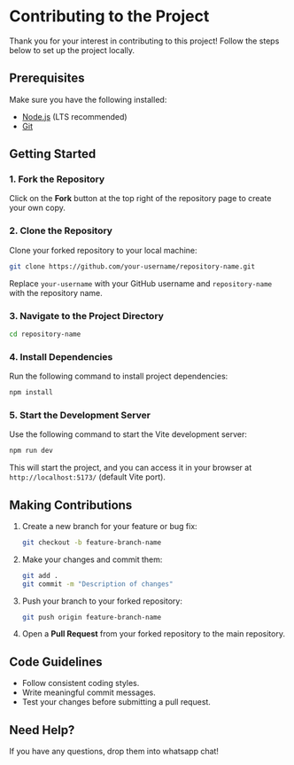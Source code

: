 # Contributing to the Project

Thank you for your interest in contributing to this project! Follow the steps below to set up the project locally.

## Prerequisites
Make sure you have the following installed:
- [Node.js](https://nodejs.org/) (LTS recommended)
- [Git](https://git-scm.com/)

## Getting Started

### 1. Fork the Repository
Click on the **Fork** button at the top right of the repository page to create your own copy.

### 2. Clone the Repository
Clone your forked repository to your local machine:
```sh
git clone https://github.com/your-username/repository-name.git
```
Replace `your-username` with your GitHub username and `repository-name` with the repository name.

### 3. Navigate to the Project Directory
```sh
cd repository-name
```

### 4. Install Dependencies
Run the following command to install project dependencies:
```sh
npm install
```

### 5. Start the Development Server
Use the following command to start the Vite development server:
```sh
npm run dev
```
This will start the project, and you can access it in your browser at `http://localhost:5173/` (default Vite port).

## Making Contributions
1. Create a new branch for your feature or bug fix:
   ```sh
   git checkout -b feature-branch-name
   ```
2. Make your changes and commit them:
   ```sh
   git add .
   git commit -m "Description of changes"
   ```
3. Push your branch to your forked repository:
   ```sh
   git push origin feature-branch-name
   ```
4. Open a **Pull Request** from your forked repository to the main repository.

## Code Guidelines
- Follow consistent coding styles.
- Write meaningful commit messages.
- Test your changes before submitting a pull request.

## Need Help?
If you have any questions, drop them into whatsapp chat!
